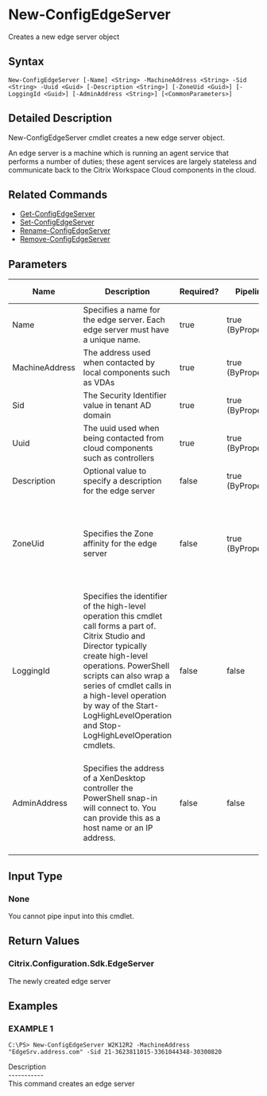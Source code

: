 ﻿# New-ConfigEdgeServer

   Creates a new edge server object

## Syntax
```
New-ConfigEdgeServer [-Name] <String> -MachineAddress <String> -Sid <String> -Uuid <Guid> [-Description <String>] [-ZoneUid <Guid>] [-LoggingId <Guid>] [-AdminAddress <String>] [<CommonParameters>]
```

## Detailed Description
   New-ConfigEdgeServer cmdlet creates a new edge server object.

An edge server is a machine which is running an agent service that performs a number of duties; these agent services are largely stateless and communicate back to the Citrix Workspace Cloud components in the cloud.

## Related Commands
  * [Get-ConfigEdgeServer](Get-ConfigEdgeServer/)
  * [Set-ConfigEdgeServer](Set-ConfigEdgeServer/)
  * [Rename-ConfigEdgeServer](Rename-ConfigEdgeServer/)
  * [Remove-ConfigEdgeServer](Remove-ConfigEdgeServer/)
## Parameters

| Name   | Description | Required? | Pipeline Input | Default Value |
| --- | --- | --- | --- | --- |
| Name | Specifies a name for the edge server. Each edge server must have a unique name. | true | true (ByPropertyName) |  |
| MachineAddress | The address used when contacted by local components such as VDAs | true | true (ByPropertyName) |  |
| Sid | The Security Identifier value in tenant AD domain | true | true (ByPropertyName) |  |
| Uuid | The uuid used when being contacted from cloud components such as controllers | true | true (ByPropertyName) |  |
| Description | Optional value to specify a description for the edge server | false | true (ByPropertyName) |  |
| ZoneUid | Specifies the Zone affinity for the edge server | false | true (ByPropertyName) | If no value is provided the edge server is placed in the Primary zone |
| LoggingId | Specifies the identifier of the high-level operation this cmdlet call forms a part of. Citrix Studio and Director typically create high-level operations. PowerShell scripts can also wrap a series of cmdlet calls in a high-level operation by way of the Start-LogHighLevelOperation and Stop-LogHighLevelOperation cmdlets. | false | false |  |
| AdminAddress | Specifies the address of a XenDesktop controller the PowerShell snap-in will connect to. You can provide this as a host name or an IP address. | false | false | Localhost. Once a value is provided by any cmdlet, this value becomes the default. |

## Input Type
### None
   You cannot pipe input into this cmdlet.
## Return Values
### Citrix.Configuration.Sdk.EdgeServer
   The newly created edge server
## Examples

### EXAMPLE 1
```
C:\PS> New-ConfigEdgeServer W2K12R2 -MachineAddress "EdgeSrv.address.com" -Sid 21-3623811015-3361044348-30300820
```
   Description<br>-----------<br>This command creates an edge server
